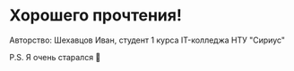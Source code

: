 # Хорошего прочтения!

Авторство: Шехавцов Иван, студент 1 курса IT-колледжа НТУ "Сириус"

P.S. Я очень старался 🙂
